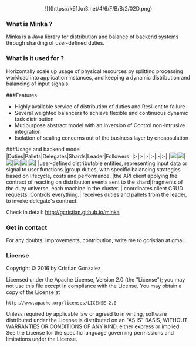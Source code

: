 <center>![](https://k61.kn3.net/4/6/F/B/B/2/02D.png) </center>

### What is Minka ?
Minka is a Java library for distribution and balance of backend systems through sharding of user-defined duties. 
### What is it used for ?

Horizontally scale up usage of physical resources by splitting processing workload into application instances, and keeping a dynamic distribution and balancing of input signals.  

###Features
- Highly available service of distribution of duties and Resilient to failure
- Several weighted balancers to achieve flexible and continuous dynamic task distribution
- Mutipurpose abstract model with an Inversion of Control non-intrusive integration
- Isolation of scaling concerns out of the business layer by encapsulation

###Usage and backend model
|Duties|Pallets|Delegates|Shards|Leader|Followers|
|:-|:-|:-|:-|:-|:-|
|![](https://k61.kn3.net/F/C/A/5/9/C/6B5.png)|![](https://k60.kn3.net/C/4/E/3/4/F/4D6.png)|![](https://k60.kn3.net/0/A/F/E/2/B/008.png)|![](https://k61.kn3.net/1/6/6/8/0/5/58F.png)|![](https://k61.kn3.net/6/0/5/7/2/1/AA0.png)|![](https://k60.kn3.net/5/B/7/4/E/9/837.png)|
|user-defined distributable entities, representing input data or signal to user functions.|group duties, with specific balancing strategies based on lifecycle, costs and performance. |the API client applying the contract of reacting on distribution events sent to the shard|fragments of the duty universe, each machine in the cluster. | coordinates client CRUD requests. Controls everything.| receives duties and pallets from the leader, to invoke delegate's contract.

Check in detail:  http://gcristian.github.io/minka

###	Get in contact

For any doubts, improvements, contribution, write me to gcristian at gmail.

### License
Copyright © 2016 by Cristian Gonzalez 

Licensed under the Apache License, Version 2.0 (the "License"); you may not use this file except in compliance with the License. You may obtain a copy of the License at
```
http://www.apache.org/licenses/LICENSE-2.0
```
Unless required by applicable law or agreed to in writing, software distributed under the License is distributed on an "AS IS" BASIS, WITHOUT WARRANTIES OR CONDITIONS OF ANY KIND, either express or implied. See the License for the specific language governing permissions and limitations under the License.